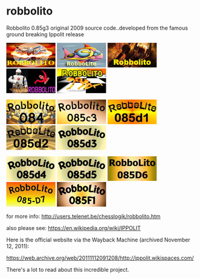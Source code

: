 # robbolito
Robbolito 0.85g3 original 2009 source code..developed from the famous ground breaking Ippolit release

![alt tag](https://raw.githubusercontent.com/FireFather/robbolito/master/robbolito.png)
![alt tag](https://raw.githubusercontent.com/FireFather/robbolito/master/robbolite.bmp)
![alt tag](https://raw.githubusercontent.com/FireFather/robbolito/master/robbolito.bmp)
![alt tag](https://raw.githubusercontent.com/FireFather/robbolito/master/robbolito_2.bmp)
![alt tag](https://raw.githubusercontent.com/FireFather/robbolito/master/robbolito_3.bmp)

![alt tag](https://raw.githubusercontent.com/FireFather/robbolito/master/robbolito084.bmp)
![alt tag](https://raw.githubusercontent.com/FireFather/robbolito/master/robbolito085c3.bmp)
![alt tag](https://raw.githubusercontent.com/FireFather/robbolito/master/robbolito085d1.bmp)
![alt tag](https://raw.githubusercontent.com/FireFather/robbolito/master/robbolito085d2.bmp)
![alt tag](https://raw.githubusercontent.com/FireFather/robbolito/master/robbolito085d3.bmp)

![alt tag](https://raw.githubusercontent.com/FireFather/robbolito/master/robbolito085d4.bmp)
![alt tag](https://raw.githubusercontent.com/FireFather/robbolito/master/robbolito085d5.bmp)
![alt tag](https://raw.githubusercontent.com/FireFather/robbolito/master/robbolito085d6.bmp)
![alt tag](https://raw.githubusercontent.com/FireFather/robbolito/master/robbolito085d7.bmp)
![alt tag](https://raw.githubusercontent.com/FireFather/robbolito/master/robbolito085f1.bmp)

for more info:
http://users.telenet.be/chesslogik/robbolito.htm

also please see:
https://en.wikipedia.org/wiki/IPPOLIT

Here is the official website via the Wayback Machine (archived November 12, 2011):

https://web.archive.org/web/20111112091208/http://ippolit.wikispaces.com/

There's a lot to read about this incredible project.



